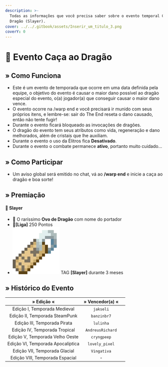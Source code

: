 ```yaml
---
description: >-
  Todas as informações que você precisa saber sobre o evento temporal Caça ao
  Dragão (Slayer).
cover: ../../.gitbook/assets/Inserir_um_titulo_3.png
coverY: 0
---
```


# 🐲 Evento Caça ao Dragão

## » Como Funciona

* Este é um evento de temporada que ocorre em uma data definida pela equipe, o objetivo do evento é causar o maior dano possível ao dragão especial do evento, o(a) jogador(a) que conseguir causar o maior dano vence.
* O evento ocorre na /warp end e você precisará ir munido com seus próprios itens, e lembre-se: sair do The End reseta o dano causado, então não tente fugir!
* Durante o evento ficará bloqueado as invocações de dragões.
* O dragão do evento tem seus atributos como vida, regeneração e dano melhorados, além de cristais que lhe auxiliam.
* Durante o evento o uso da Élitros fica **Desativado**.
* Durante o evento o combate permanece **ativo**, portanto muito cuidado...

## » Como Participar

* Um aviso global será emitido no chat, vá ao **/warp end** e inicie a caça ao dragão e boa sorte!

## » Premiação

#### 🥇 Slayer

* 🥚 O raríssimo **Ovo de Dragão** com nome do portador
* 💎**\[Liga]** 250 Pontos
* <img src="../../.gitbook/assets/image (14) (1) (2).png" alt="" data-size="line"> TAG **\[Slayer]** durante 3 meses

## » Histórico do Evento

<table><thead><tr><th align="center">» Edição «</th><th align="center">» Vencedor(a) «</th><th data-hidden></th></tr></thead><tbody><tr><td align="center">Edição I, Temporada Medieval</td><td align="center"><code>jakseli</code></td><td></td></tr><tr><td align="center">Edição II, Temporada SteamPunk</td><td align="center"><code>banzinbr7</code></td><td></td></tr><tr><td align="center">Edição III, Temporada Pirata</td><td align="center"><code>lulinha</code></td><td></td></tr><tr><td align="center">Edição IV, Temporada Tropical</td><td align="center"><code>AndreusRichard</code></td><td></td></tr><tr><td align="center">Edição V, Temporada Velho Oeste</td><td align="center"><code>cryngpeep</code></td><td></td></tr><tr><td align="center">Edição VI, Temporada Apocalíptica</td><td align="center"><code>lovely_pixel</code></td><td></td></tr><tr><td align="center">Edição VII, Temporada Glacial</td><td align="center"><code>Vingativa</code></td><td></td></tr><tr><td align="center">Edição VIII, Temporada Espacial</td><td align="center">-</td><td></td></tr></tbody></table>

